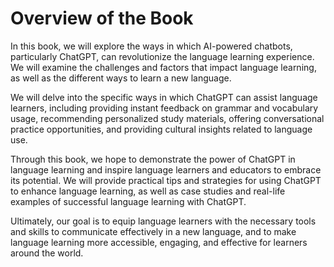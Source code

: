 Overview of the Book
==================================

In this book, we will explore the ways in which AI-powered chatbots, particularly ChatGPT, can revolutionize the language learning experience. We will examine the challenges and factors that impact language learning, as well as the different ways to learn a new language.

We will delve into the specific ways in which ChatGPT can assist language learners, including providing instant feedback on grammar and vocabulary usage, recommending personalized study materials, offering conversational practice opportunities, and providing cultural insights related to language use.

Through this book, we hope to demonstrate the power of ChatGPT in language learning and inspire language learners and educators to embrace its potential. We will provide practical tips and strategies for using ChatGPT to enhance language learning, as well as case studies and real-life examples of successful language learning with ChatGPT.

Ultimately, our goal is to equip language learners with the necessary tools and skills to communicate effectively in a new language, and to make language learning more accessible, engaging, and effective for learners around the world.
